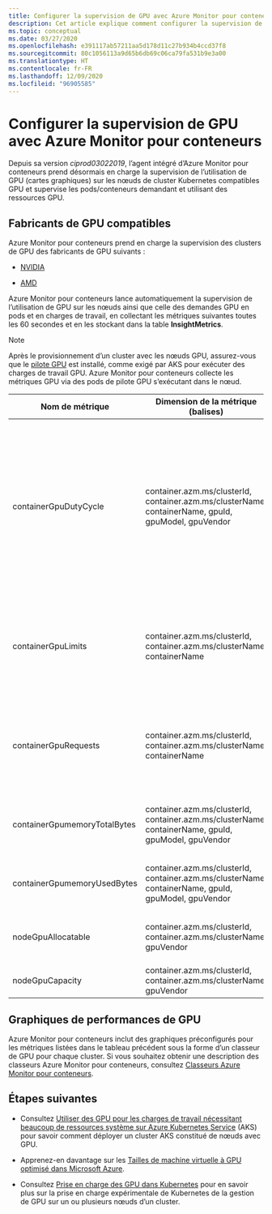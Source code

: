 ```yaml
---
title: Configurer la supervision de GPU avec Azure Monitor pour conteneurs | Microsoft Docs
description: Cet article explique comment configurer la supervision de clusters Kubernetes constitués de nœuds équipés de GPU NVIDIA et AMD à l’aide d’Azure Monitor pour conteneurs.
ms.topic: conceptual
ms.date: 03/27/2020
ms.openlocfilehash: e391117ab57211aa5d178d11c27b934b4ccd37f8
ms.sourcegitcommit: 80c1056113a9d65b6db69c06ca79fa531b9e3a00
ms.translationtype: HT
ms.contentlocale: fr-FR
ms.lasthandoff: 12/09/2020
ms.locfileid: "96905585"
---
```

# <a name="configure-gpu-monitoring-with-azure-monitor-for-containers"></a>Configurer la supervision de GPU avec Azure Monitor pour conteneurs

Depuis sa version *ciprod03022019*, l’agent intégré d’Azure Monitor pour conteneurs prend désormais en charge la supervision de l’utilisation de GPU (cartes graphiques) sur les nœuds de cluster Kubernetes compatibles GPU et supervise les pods/conteneurs demandant et utilisant des ressources GPU.

## <a name="supported-gpu-vendors"></a>Fabricants de GPU compatibles

Azure Monitor pour conteneurs prend en charge la supervision des clusters de GPU des fabricants de GPU suivants :

- [NVIDIA](https://developer.nvidia.com/kubernetes-gpu)

- [AMD](https://github.com/RadeonOpenCompute/k8s-device-plugin)

Azure Monitor pour conteneurs lance automatiquement la supervision de l’utilisation de GPU sur les nœuds ainsi que celle des demandes GPU en pods et en charges de travail, en collectant les métriques suivantes toutes les 60 secondes et en les stockant dans la table **InsightMetrics**.

>[!NOTE]
>Après le provisionnement d’un cluster avec les nœuds GPU, assurez-vous que le [pilote GPU](../../aks/gpu-cluster.md) est installé, comme exigé par AKS pour exécuter des charges de travail GPU. Azure Monitor pour conteneurs collecte les métriques GPU via des pods de pilote GPU s’exécutant dans le nœud. 

|Nom de métrique |Dimension de la métrique (balises) |Description |
|------------|------------------------|------------|
|containerGpuDutyCycle |container.azm.ms/clusterId, container.azm.ms/clusterName, containerName, gpuId, gpuModel, gpuVendor|Pourcentage de temps durant lequel le GPU est resté occupé/en cours de traitement pour un conteneur au cours de la période d’échantillonnage passée (60 secondes). Le cycle d’utilisation est un nombre compris entre 1 et 100. |
|containerGpuLimits |container.azm.ms/clusterId, container.azm.ms/clusterName, containerName |Chaque conteneur peut spécifier des limites pour un ou plusieurs GPU. Il n’est pas possible de demander ou de limiter une partie d’un GPU. |
|containerGpuRequests |container.azm.ms/clusterId, container.azm.ms/clusterName, containerName |Chaque conteneur peut demander un ou plusieurs GPU. Il n’est pas possible de demander ou de limiter une partie d’un GPU.|
|containerGpumemoryTotalBytes |container.azm.ms/clusterId, container.azm.ms/clusterName, containerName, gpuId, gpuModel, gpuVendor |Quantité de mémoire de GPU en octets à disposition pour un conteneur spécifique. |
|containerGpumemoryUsedBytes |container.azm.ms/clusterId, container.azm.ms/clusterName, containerName, gpuId, gpuModel, gpuVendor |Quantité de mémoire de GPU en octets utilisée par un conteneur spécifique. |
|nodeGpuAllocatable |container.azm.ms/clusterId, container.azm.ms/clusterName, gpuVendor |Nombre de GPU dans un nœud pouvant être utilisés par Kubernetes. |
|nodeGpuCapacity |container.azm.ms/clusterId, container.azm.ms/clusterName, gpuVendor |Nombre total de GPU présents dans un nœud. |

## <a name="gpu-performance-charts"></a>Graphiques de performances de GPU 

Azure Monitor pour conteneurs inclut des graphiques préconfigurés pour les métriques listées dans le tableau précédent sous la forme d’un classeur de GPU pour chaque cluster. Si vous souhaitez obtenir une description des classeurs Azure Monitor pour conteneurs, consultez [Classeurs Azure Monitor pour conteneurs](container-insights-reports.md).

## <a name="next-steps"></a>Étapes suivantes

- Consultez [Utiliser des GPU pour les charges de travail nécessitant beaucoup de ressources système sur Azure Kubernetes Service](../../aks/gpu-cluster.md) (AKS) pour savoir comment déployer un cluster AKS constitué de nœuds avec GPU.

- Apprenez-en davantage sur les [Tailles de machine virtuelle à GPU optimisé dans Microsoft Azure](../../virtual-machines/sizes-gpu.md).

- Consultez [Prise en charge des GPU dans Kubernetes](https://kubernetes.io/docs/tasks/manage-gpus/scheduling-gpus/) pour en savoir plus sur la prise en charge expérimentale de Kubernetes de la gestion de GPU sur un ou plusieurs nœuds d’un cluster.

